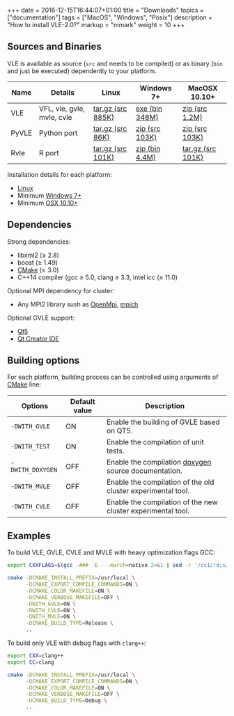+++
date = 2016-12-15T16:44:07+01:00
title = "Downloads"
topics = ["documentation"]
tags = ["MacOS", "Windows", "Posix"]
description = "How to install VLE-2.0?"
markup = "mmark"
weight = 10
+++

## Sources and Binaries

VLE is available as source (`src` and needs to be compiled) or as binary (`bin` and just be executed) dependently to your platform.

| Name    | Details                      | Linux                                                                                               | Windows 7+                                                                                     | MacOSX 10.10+                                                                                  |
| ------- | ---------------------------- | --------------------------------------------------------------------------------------------------- | ---------------------------------------------------------------------------------------------- | ---------------------------------------------------------------------------------------------- |
| VLE     | VFL, vle, gvle, mvle, cvle   | [tar.gz (src 885K)](http://www.vle-project.org/pub/vle/2.0/2.0.2/vle-2.0.2.tar.gz)                  | [exe (bin 348M)](http://www.vle-project.org/pub/vle/2.0/2.0.2/Setup-VLE_2_0_2.exe)             | [zip (src 1.2M)](http://www.vle-project.org/pub/vle/2.0/2.0.2/vle-2.0.2.zip)                   |
| PyVLE   | Python port                  | [tar.gz (src 86K)](http://www.vle-project.org/pub/vle/2.0/2.0.2/pyvle-2.0.2.tar.gz)                 | [zip (src 103K)](http://www.vle-project.org/pub/vle/2.0/2.0.2/pyvle-2.0.2.zip)                 | [zip (src 103K)](http://www.vle-project.org/pub/vle/2.0/2.0.2/pyvle-2.0.2.zip)                 |
| Rvle    | R port                       | [tar.gz (src 101K)](http://www.vle-project.org/pub/vle/2.0/2.0.2/rvle_2.0.2-7.tar.gz)               | [zip (bin 4.4M)](http://www.vle-project.org/pub/vle/2.0/2.0.2/rvle_2.0.2-7.zip)                | [tar.gz (src 101K)](http://www.vle-project.org/pub/vle/2.0/2.0.2/rvle_2.0.2-7.tar.gz)          |

Installation details for each platform:

- [Linux](linux)
- Minimum [Windows 7+](windows)
- Minimum [OSX 10.10+](apple)

## Dependencies

Strong dependencies:

- libxml2 (≥ 2.8)
- boost (≥ 1.49)
- [CMake](https://cmake.org/) (≥ 3.0)
- C++14 compiler (gcc ≥ 5.0, clang ≥ 3.3, intel icc (≥ 11.0)

Optional MPI dependency for cluster:

- Any MPI2 library sush as [OpenMpi](https://www.open-mpi.org/), [mpich](https://www.mpich.org/)

Optional GVLE support:

- [Qt5](https://doc.qt.io/qt-5/)
- [Qt Creator IDE](https://www.qt.io/ide/)

## Building options

For each platform, building process can be controlled using arguments of [CMake](https://cmake.org/) line:

| Options                  | Default value | Description                                                                                   |
|--------------------------|---------------|-----------------------------------------------------------------------------------------------|
| `-DWITH_GVLE`            | ON            | Enable the building of GVLE based on QT5.                                                     |
| `-DWITH_TEST`            | ON            | Enable the compilation of unit tests.                                                         |
| `-DWITH_DOXYGEN`         | OFF           | Enable the compilation [doxygen](http://www.stack.nl/~dimitri/doxygen/) source documentation. |
| `-DWITH_MVLE`            | OFF           | Enable the compilation of the old cluster experimental tool.                                  |
| `-DWITH_CVLE`            | OFF           | Enable the compilation of the new cluster experimental tool.                                  |

## Examples

To build VLE, GVLE, CVLE and MVLE with heavy optimization flags GCC:

``` bash
export CXXFLAGS=$(gcc -### -E - -march=native 2>&1 | sed -r '/cc1/!d;s/(")|(^.* - )|( -mno-[^\ ]+)//g')

cmake -DCMAKE_INSTALL_PREFIX=/usr/local \
      -DCMAKE_EXPORT_COMPILE_COMMANDS=ON \
      -DCMAKE_COLOR_MAKEFILE=ON \
      -DCMAKE_VERBOSE_MAKEFILE=OFF \
      -DWITH_GVLE=ON \
      -DWITH_CVLE=ON \
      -DWITH_MVLE=ON \
      -DCMAKE_BUILD_TYPE=Release \
      ..
```

To build only VLE with debug flags with `clang++`:

``` bash
export CXX=clang++
export CC=clang

cmake -DCMAKE_INSTALL_PREFIX=/usr/local \
      -DCMAKE_EXPORT_COMPILE_COMMANDS=ON \
      -DCMAKE_COLOR_MAKEFILE=ON \
      -DCMAKE_VERBOSE_MAKEFILE=OFF \
      -DCMAKE_BUILD_TYPE=Debug \
      ..
```
